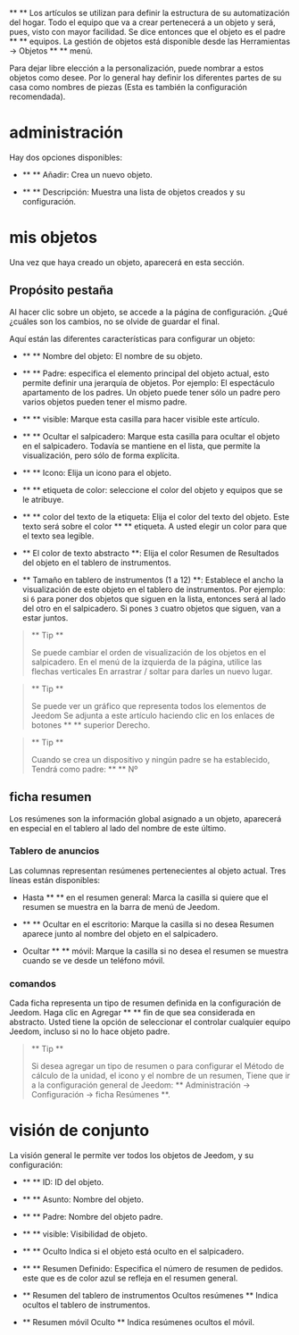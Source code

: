 ** ** Los artículos se utilizan para definir la estructura de su automatización del hogar.
Todo el equipo que va a crear pertenecerá a un objeto y
será, pues, visto con mayor facilidad. Se dice entonces que el objeto
es el padre ** ** equipos. La gestión de objetos está disponible
desde las Herramientas → Objetos ** ** menú.

Para dejar libre elección a la personalización, puede nombrar a estos
objetos como desee. Por lo general hay definir los diferentes
partes de su casa como nombres de piezas (Esta es también la
configuración recomendada).

administración
=======

Hay dos opciones disponibles:

-   ** ** Añadir: Crea un nuevo objeto.

-   ** ** Descripción: Muestra una lista de objetos creados
    y su configuración.

mis objetos
==========

Una vez que haya creado un objeto, aparecerá en esta sección.

Propósito pestaña
------------

Al hacer clic sobre un objeto, se accede a la página de configuración. ¿Qué
¿cuáles son los cambios, no se olvide de guardar el
final.

Aquí están las diferentes características para configurar un objeto:

-   ** ** Nombre del objeto: El nombre de su objeto.

-   ** ** Padre: especifica el elemento principal del objeto actual, esto permite
    definir una jerarquía de objetos. Por ejemplo: El espectáculo
    apartamento de los padres. Un objeto puede tener sólo un padre
    pero varios objetos pueden tener el mismo padre.

-   ** ** visible: Marque esta casilla para hacer visible este artículo.

-   ** ** Ocultar el salpicadero: Marque esta casilla para ocultar
    el objeto en el salpicadero. Todavía se mantiene en el
    lista, que permite la visualización, pero sólo
    de forma explícita.

-   ** ** Icono: Elija un icono para el objeto.

-   ** ** etiqueta de color: seleccione el color del objeto y
    equipos que se le atribuye.

-   ** ** color del texto de la etiqueta: Elija el color del texto
    del objeto. Este texto será sobre el color ** ** etiqueta. A usted
    elegir un color para que el texto sea legible.

-   ** El color de texto abstracto **: Elija el color
    Resumen de Resultados del objeto en el tablero de instrumentos.

-   ** Tamaño en tablero de instrumentos (1 a 12) **: Establece el ancho
    la visualización de este objeto en el tablero de instrumentos. Por ejemplo: si
    `6` para poner dos objetos que siguen en la lista, entonces
    será al lado del otro en el salpicadero. Si pones `3` cuatro
    objetos que siguen, van a estar juntos.

> ** Tip **
>
> Se puede cambiar el orden de visualización de los objetos en el salpicadero.
> En el menú de la izquierda de la página, utilice las flechas verticales
> En arrastrar / soltar para darles un nuevo lugar.

> ** Tip **
>
> Se puede ver un gráfico que representa todos los elementos de Jeedom
> Se adjunta a este artículo haciendo clic en los enlaces de botones ** ** superior
> Derecho.

> ** Tip **
>
> Cuando se crea un dispositivo y ningún padre se ha establecido,
> Tendrá como padre: ** ** Nº

ficha resumen
-------------

Los resúmenes son la información global asignado a un objeto,
aparecerá en especial en el tablero al lado del nombre de este último.

### Tablero de anuncios

Las columnas representan resúmenes pertenecientes al objeto actual. Tres
líneas están disponibles:

-   Hasta ** ** en el resumen general: Marca la casilla si
    quiere que el resumen se muestra en la barra de menú
    de Jeedom.

-   ** ** Ocultar en el escritorio: Marque la casilla si no desea
    Resumen aparece junto al nombre del objeto en el salpicadero.

-   Ocultar ** ** móvil: Marque la casilla si no desea
    el resumen se muestra cuando se ve desde un teléfono móvil.

### comandos

Cada ficha representa un tipo de resumen definida en la configuración
de Jeedom. Haga clic en Agregar ** ** fin de que sea
considerada en abstracto. Usted tiene la opción de seleccionar el
controlar cualquier equipo Jeedom, incluso si no lo hace
objeto padre.

> ** Tip **
>
> Si desea agregar un tipo de resumen o para configurar el
> Método de cálculo de la unidad, el icono y el nombre de un resumen,
> Tiene que ir a la configuración general de Jeedom:
> ** Administración → Configuración → ficha Resúmenes **.

visión de conjunto
==============

La visión general le permite ver todos los objetos de
Jeedom, y su configuración:

-   ** ** ID: ID del objeto.

-   ** ** Asunto: Nombre del objeto.

-   ** ** Padre: Nombre del objeto padre.

-   ** ** visible: Visibilidad de objeto.

-   ** ** Oculto Indica si el objeto está oculto en el salpicadero.

-   ** ** Resumen Definido: Especifica el número de resumen de pedidos. este
    que es de color azul se refleja en el resumen general.

-   ** Resumen del tablero de instrumentos Ocultos resúmenes ** Indica ocultos
    el tablero de instrumentos.

-   ** Resumen móvil Oculto ** Indica resúmenes ocultos
    el móvil.


